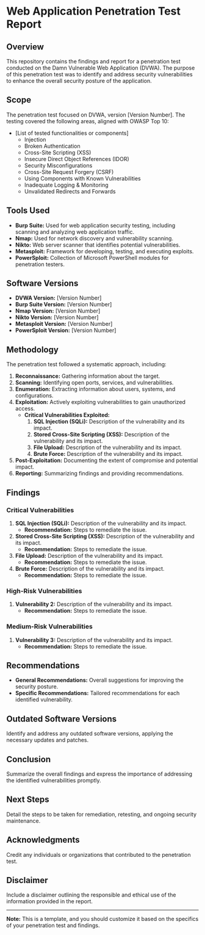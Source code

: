# Web Application Penetration Test Report

## Overview
This repository contains the findings and report for a penetration test conducted on the Damn Vulnerable Web Application (DVWA). The purpose of this penetration test was to identify and address security vulnerabilities to enhance the overall security posture of the application.

## Scope
The penetration test focused on DVWA, version [Version Number]. The testing covered the following areas, aligned with OWASP Top 10:
- [List of tested functionalities or components]
  - Injection
  - Broken Authentication
  - Cross-Site Scripting (XSS)
  - Insecure Direct Object References (IDOR)
  - Security Misconfigurations
  - Cross-Site Request Forgery (CSRF)
  - Using Components with Known Vulnerabilities
  - Inadequate Logging & Monitoring
  - Unvalidated Redirects and Forwards

## Tools Used
- **Burp Suite:** Used for web application security testing, including scanning and analyzing web application traffic.
- **Nmap:** Used for network discovery and vulnerability scanning.
- **Nikto:** Web server scanner that identifies potential vulnerabilities.
- **Metasploit:** Framework for developing, testing, and executing exploits.
- **PowerSploit:** Collection of Microsoft PowerShell modules for penetration testers.

## Software Versions
- **DVWA Version:** [Version Number]
- **Burp Suite Version:** [Version Number]
- **Nmap Version:** [Version Number]
- **Nikto Version:** [Version Number]
- **Metasploit Version:** [Version Number]
- **PowerSploit Version:** [Version Number]

## Methodology
The penetration test followed a systematic approach, including:
1. **Reconnaissance:** Gathering information about the target.
2. **Scanning:** Identifying open ports, services, and vulnerabilities.
3. **Enumeration:** Extracting information about users, systems, and configurations.
4. **Exploitation:** Actively exploiting vulnerabilities to gain unauthorized access.
   - **Critical Vulnerabilities Exploited:**
     1. **SQL Injection (SQLi):** Description of the vulnerability and its impact.
     2. **Stored Cross-Site Scripting (XSS):** Description of the vulnerability and its impact.
     3. **File Upload:** Description of the vulnerability and its impact.
     4. **Brute Force:** Description of the vulnerability and its impact.
5. **Post-Exploitation:** Documenting the extent of compromise and potential impact.
6. **Reporting:** Summarizing findings and providing recommendations.

## Findings
### Critical Vulnerabilities
1. **SQL Injection (SQLi):** Description of the vulnerability and its impact.
   - **Recommendation:** Steps to remediate the issue.
2. **Stored Cross-Site Scripting (XSS):** Description of the vulnerability and its impact.
   - **Recommendation:** Steps to remediate the issue.
3. **File Upload:** Description of the vulnerability and its impact.
   - **Recommendation:** Steps to remediate the issue.
4. **Brute Force:** Description of the vulnerability and its impact.
   - **Recommendation:** Steps to remediate the issue.

### High-Risk Vulnerabilities
1. **Vulnerability 2:** Description of the vulnerability and its impact.
   - **Recommendation:** Steps to remediate the issue.

### Medium-Risk Vulnerabilities
1. **Vulnerability 3:** Description of the vulnerability and its impact.
   - **Recommendation:** Steps to remediate the issue.

## Recommendations
- **General Recommendations:** Overall suggestions for improving the security posture.
- **Specific Recommendations:** Tailored recommendations for each identified vulnerability.

## Outdated Software Versions
Identify and address any outdated software versions, applying the necessary updates and patches.

## Conclusion
Summarize the overall findings and express the importance of addressing the identified vulnerabilities promptly.

## Next Steps
Detail the steps to be taken for remediation, retesting, and ongoing security maintenance.

## Acknowledgments
Credit any individuals or organizations that contributed to the penetration test.

## Disclaimer
Include a disclaimer outlining the responsible and ethical use of the information provided in the report.

---

**Note:** This is a template, and you should customize it based on the specifics of your penetration test and findings.
